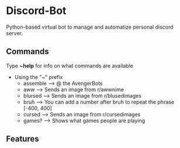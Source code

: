 # Discord-Bot
Python-based virtual bot to manage and automatize personal discord server.

## Commands
Type **~help** for info on what commands are available
* Using the "~" prefix
  * assemble --> @ the AvengerBots
  * aww      --> Sends an image from r/awwnime
  * blursed  --> Sends an image from r/blusedimages
  * bruh     --> You can add a number after bruh to repeat the phrase [-400, 400]
  * cursed   --> Sends an image from r/cursedimages
  * games?   --> Shows what games people are playing

## Features
